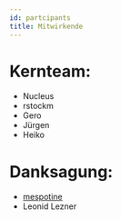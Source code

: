 ```yaml
---
id: partcipants
title: Mitwirkende
---
```


# Kernteam:

- Nucleus
- rstockm
- Gero
- Jürgen
- Heiko

# Danksagung:

- [mespotine](https://mespotine.de)
- Leonid Lezner
